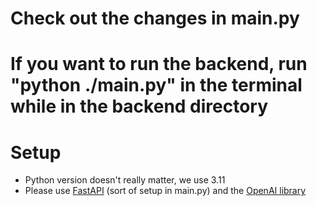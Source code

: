 # Check out the changes in main.py
# If you want to run the backend, run "python ./main.py" in the terminal while in the backend directory

# Setup

* Python version doesn't really matter, we use 3.11
* Please use [FastAPI](https://fastapi.tiangolo.com/) (sort of setup in main.py) and the [OpenAI library](https://github.com/openai/openai-python)
